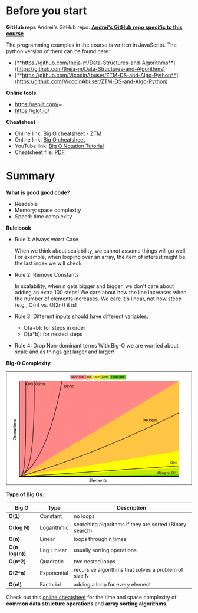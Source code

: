 # Before you start

**GitHub reps**
Andrei's GitHub repo: [**Andrei's GitHub repo specific to this course**](https://github.com/aneagoie/ztm-master-the-coding-interview-ds-algo)

The programming examples in the course is written in JavaScript. The python version of them can be found here:
- [**https://github.com/theja-m/Data-Structures-and-Algorithms**](https://github.com/theja-m/Data-Structures-and-Algorithms)
- [**https://github.com/VicodinAbuser/ZTM-DS-and-Algo-Python**](https://github.com/VicodinAbuser/ZTM-DS-and-Algo-Python)

**Online tools**
- https://replit.com/~
- https://glot.io/

**Cheatsheet**
- Online link: [Big O cheatsheet - ZTM](https://zerotomastery.io/cheatsheets/big-o-cheat-sheet/?utm_source=udemy&utm_medium=coursecontent)
- Online link: [Big O cheatsheet](https://www.bigocheatsheet.com/)
- YouTube link: [Big O Notation Tutorial](https://youtu.be/TUiv2UgDgOQ)
- Cheatsheet file: [PDF](./BigO-cheat-sheet.pdf)

# Summary

**What is good good code?**
- Readable
- Memory: space complexity
- Speed: time complexity

**Rule book**
- Rule 1: Always worst Case

  When we think about scalability, we cannot assume things will go well. For example, when looping over an array, the item of interest might be the last index we will check.
  
- Rule 2: Remove Constants

  In scalability, when *n* gets bigger and bigger, we don't care about adding an extra 100 steps! We care about how the line increases when the number of elements increases. We care it's linear, not how steep (e.g., O(n) vs. O(2n)) it is!
  
- Rule 3: Different inputs should have different variables. 
	- O(a+b): for steps in order
	- O(a*b): for nested steps
- Rule 4: Drop Non-dominant terms
		With Big-O we are worried about scale and as things get larger and larger!

**Big-O Complexity**

![BigO_Complexity_Chart](./BigO_Complexity_Chart.png)

**Type of Big Os:**

| Big O           | Type        | Description                                             |
| --------------- | ----------- | ------------------------------------------------------- |
| **O(1)**        | Constant    | no loops                                                |
| **O(log N)**    | Logarithmic | searching algorithms if they are sorted (Binary search) |
| **O(n)**        | Linear      | loops through n times                                   |
| **O(n log(n))** | Log Liniear | usually sorting operations                              |
| **O(n^2)**      | Quadratic   | two nested loops                                        |
| **O(2^n)**      | Exponential | recursive algorithms that solves a problem of size N    |
| **O(n!)**       | Factorial   | adding a loop for every element                         |

Check out this [online cheatsheet](https://www.bigocheatsheet.com/) for the time and space complexity of **common data structure operations** and **array sorting algorithms**. 

